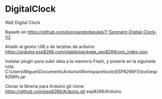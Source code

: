 # DigitalClock
Wall Digital Clock 

Basado en 
https://github.com/leonvandenbeukel/7-Segment-Digital-Clock-V2

Añadir al gestor URLs de tarjetas de arduino:
https://arduino.esp8266.com/stable/package_esp8266com_index.json


Instalar plugin para subir data a la memoria Flash, y ponerla en la siguinete ruta:
C:\Users\Miguel\Documents\Arduino\Workspace\tools\ESP8266FS\tool\esp8266fs.jar


















Clonar la librería para Arduino
git clone https://github.com/esp8266/Arduino.git esp8266/Arduino

